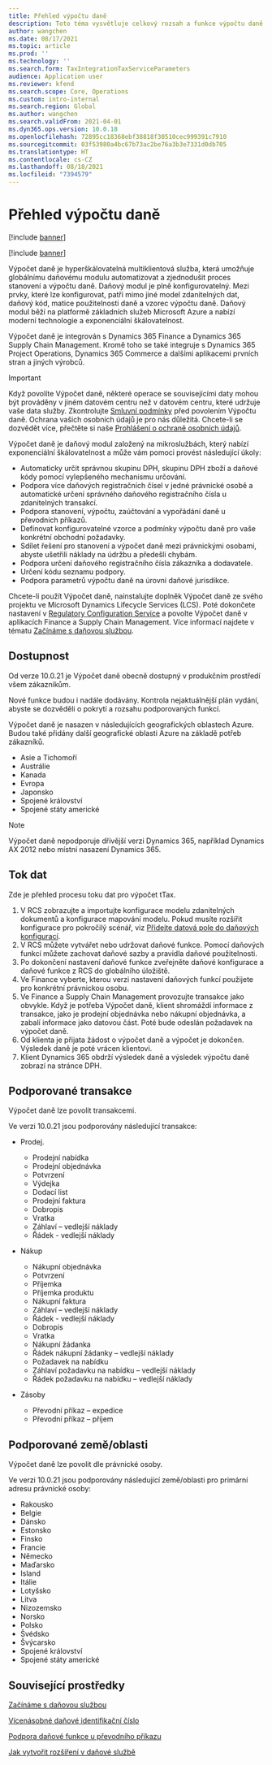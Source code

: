 ```yaml
---
title: Přehled výpočtu daně
description: Toto téma vysvětluje celkový rozsah a funkce výpočtu daně.
author: wangchen
ms.date: 08/17/2021
ms.topic: article
ms.prod: ''
ms.technology: ''
ms.search.form: TaxIntegrationTaxServiceParameters
audience: Application user
ms.reviewer: kfend
ms.search.scope: Core, Operations
ms.custom: intro-internal
ms.search.region: Global
ms.author: wangchen
ms.search.validFrom: 2021-04-01
ms.dyn365.ops.version: 10.0.18
ms.openlocfilehash: 72895cc18368ebf38818f30510cec999391c7910
ms.sourcegitcommit: 03f53980a4bc67b73ac2be76a3b3e7331d0db705
ms.translationtype: HT
ms.contentlocale: cs-CZ
ms.lasthandoff: 08/18/2021
ms.locfileid: "7394579"
---
```

# <a name="tax-calculation-overview"></a>Přehled výpočtu daně

[!include [banner](../includes/banner.md)]

[!include [banner](../includes/preview-banner.md)]

Výpočet daně je hyperškálovatelná multiklientová služba, která umožňuje globálnímu daňovému modulu automatizovat a zjednodušit proces stanovení a výpočtu daně. Daňový modul je plně konfigurovatelný. Mezi prvky, které lze konfigurovat, patří mimo jiné model zdanitelných dat, daňový kód, matice použitelnosti daně a vzorec výpočtu daně. Daňový modul běží na platformě základních služeb Microsoft Azure a nabízí moderní technologie a exponenciální škálovatelnost.

Výpočet daně je integrován s Dynamics 365 Finance a Dynamics 365 Supply Chain Management. Kromě toho se také integruje s Dynamics 365 Project Operations, Dynamics 365 Commerce a dalšími aplikacemi prvních stran a jiných výrobců.

> [!IMPORTANT]
> Když povolíte Výpočet daně, některé operace se souvisejícími daty mohou být prováděny v jiném datovém centru než v datovém centru, které udržuje vaše data služby. Zkontrolujte [Smluvní podmínky](../../fin-ops-core/fin-ops/get-started/public-preview-terms.md) před povolením Výpočtu daně. Ochrana vašich osobních údajů je pro nás důležitá. Chcete-li se dozvědět více, přečtěte si naše [Prohlášení o ochraně osobních údajů](https://go.microsoft.com/fwlink/?LinkId=521839).

Výpočet daně je daňový modul založený na mikroslužbách, který nabízí exponenciální škálovatelnost a může vám pomoci provést následující úkoly:

- Automaticky určit správnou skupinu DPH, skupinu DPH zboží a daňové kódy pomocí vylepšeného mechanismu určování.
- Podpora více daňových registračních čísel v jedné právnické osobě a automatické určení správného daňového registračního čísla u zdanitelných transakcí.
- Podpora stanovení, výpočtu, zaúčtování a vypořádání daně u převodních příkazů.
- Definovat konfigurovatelné vzorce a podmínky výpočtu daně pro vaše konkrétní obchodní požadavky.
- Sdílet řešení pro stanovení a výpočet daně mezi právnickými osobami, abyste ušetřili náklady na údržbu a předešli chybám.
- Podpora určení daňového registračního čísla zákazníka a dodavatele.
- Určení kódu seznamu podpory.
- Podpora parametrů výpočtu daně na úrovni daňové jurisdikce.

Chcete-li použít Výpočet daně, nainstalujte doplněk Výpočet daně ze svého projektu ve Microsoft Dynamics Lifecycle Services (LCS). Poté dokončete nastavení v [Regulatory Configuration Service](https://marketing.configure.global.dynamics.com/) a povolte Výpočet daně v aplikacích Finance a Supply Chain Management. Více informací najdete v tématu [Začínáme s daňovou službou](global-get-started-with-tax-calculation-service.md).

## <a name="availability"></a>Dostupnost

Od verze 10.0.21 je Výpočet daně obecně dostupný v produkčním prostředí všem zákazníkům.

Nové funkce budou i nadále dodávány. Kontrola nejaktuálnější plán vydání, abyste se dozvěděli o pokrytí a rozsahu podporovaných funkcí.

Výpočet daně je nasazen v následujících geografických oblastech Azure. Budou také přidány další geografické oblasti Azure na základě potřeb zákazníků.

- Asie a Tichomoří
- Austrálie
- Kanada
- Evropa
- Japonsko
- Spojené království
- Spojené státy americké

> [!NOTE]
> Výpočet daně nepodporuje dřívější verzi Dynamics 365, například Dynamics AX 2012 nebo místní nasazení Dynamics 365.

## <a name="data-flow"></a>Tok dat

Zde je přehled procesu toku dat pro výpočet tTax. 

1. V RCS zobrazujte a importujte konfigurace modelu zdanitelných dokumentů a konfigurace mapování modelu. Pokud musíte rozšířit konfigurace pro pokročilý scénář, viz [Přidejte datová pole do daňových konfigurací](tax-service-add-data-fields-tax-configurations.md).
2. V RCS můžete vytvářet nebo udržovat daňové funkce. Pomocí daňových funkcí můžete zachovat daňové sazby a pravidla daňové použitelnosti.
3. Po dokončení nastavení daňové funkce zveřejněte daňové konfigurace a daňové funkce z RCS do globálního úložiště.
4. Ve Finance vyberte, kterou verzi nastavení daňových funkcí použijete pro konkrétní právnickou osobu.
5. Ve Finance a Supply Chain Management provozujte transakce jako obvykle. Když je potřeba Výpočet daně, klient shromáždí informace z transakce, jako je prodejní objednávka nebo nákupní objednávka, a zabalí informace jako datovou část. Poté bude odeslán požadavek na výpočet daně.
6. Od klienta je přijata žádost o výpočet daně a výpočet je dokončen. Výsledek daně je poté vrácen klientovi.
7. Klient Dynamics 365 obdrží výsledek daně a výsledek výpočtu daně zobrazí na stránce DPH.

## <a name="supported-transactions"></a>Podporované transakce

Výpočet daně lze povolit transakcemi. 

Ve verzi 10.0.21 jsou podporovány následující transakce: 

- Prodej.

    - Prodejní nabídka
    - Prodejní objednávka
    - Potvrzení
    - Výdejka
    - Dodací list
    - Prodejní faktura
    - Dobropis
    - Vratka
    - Záhlaví – vedlejší náklady
    - Řádek - vedlejší náklady

- Nákup

    - Nákupní objednávka
    - Potvrzení
    - Příjemka
    - Příjemka produktu
    - Nákupní faktura
    - Záhlaví – vedlejší náklady
    - Řádek - vedlejší náklady
    - Dobropis
    - Vratka
    - Nákupní žádanka
    - Řádek nákupní žádanky – vedlejší náklady
    - Požadavek na nabídku
    - Záhlaví požadavku na nabídku – vedlejší náklady
    - Řádek požadavku na nabídku – vedlejší náklady

- Zásoby

    - Převodní příkaz – expedice
    - Převodní příkaz – příjem

## <a name="supported-countriesregions"></a>Podporované země/oblasti

Výpočet daně lze povolit dle právnické osoby. 

Ve verzi 10.0.21 jsou podporovány následující země/oblasti pro primární adresu právnické osoby:

- Rakousko
- Belgie
- Dánsko
- Estonsko
- Finsko
- Francie
- Německo
- Maďarsko
- Island
- Itálie
- Lotyšsko
- Litva
- Nizozemsko
- Norsko
- Polsko
- Švédsko
- Švýcarsko
- Spojené království
- Spojené státy americké

## <a name="related-resources"></a>Související prostředky

[Začínáme s daňovou službou](./global-get-started-with-tax-calculation-service.md)

[Vícenásobné daňové identifikační číslo](./emea-multiple-vat-registration-numbers.md)

[Podpora daňové funkce u převodního příkazu](./tasks/tax-feature-support-for-transfer-order.md)

[Jak vytvořit rozšíření v daňové službě](./tax-service-add-data-fields-tax-integration-by-extension.md)
